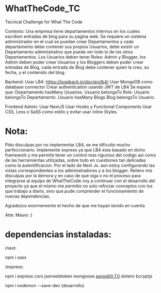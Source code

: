 # WhatTheCode_TC
Tecnical Challenge for What The Code

Contexto:
Una empresa tiene departamentos internos en los cuales escriben entradas de blog para su pagina web.
Se requiere un sistema administrador en el cual se puedan crear Departamentos y cada departamento debe contener sus propios Usuarios, debe existir un Departamento administrativo que pueda ver todo lo de los otros Departamentos. Los Usuarios deben tener Roles: Admin y Blogger, los Admin deben poder crear Usuarios y los Bloggers deben poder crear entradas de Blog, cada entrada de Blog debe contener quien la creo, su fecha, y el contenido del blog.

Backend:
Usar LB4: https://loopback.io/doc/en/lb4/
Usar MongoDB como database connector
Crear authentication usando JWT de LB4
Se espera que:
Departamento hasMany Usuarios.
Usuario belongsTo Role.
Usuario belongsTo Departamento.
Usuario hasMany Blogs
Blog belongsTo Usuario.

Frontend Admin:
Usar NextJS
Usar Hooks y Functional Components
Usar CSS, Less o SaSS como estilo y evitar usar inline Styles.

# Nota:

Pido disculpas por no implementar LB4, se me dificulto mucho perfeccionarlo. Implemente express ya que 
LB4 esta basado en dicho framework y me permite tener un control mas riguroso del codigo asi como de las herramientas utilizadas,
sobre todo en cuestiones tan delicadas como la autentificacion.
Por el lado de Next Js. aun estoy configurando las vistas correspondientes a los administradores y a los blogger.
Reitero mis disculpas por la demora y en caso de que siga o no el proceso para integrarse al equipo de WhatTheCode voy a continuar con el desarrollo
del proyecto ya que el mismo me permitio no solo reforzar conceptos con los que trabajo a diario, sino que pude comprender el funcionamiento de nuevas dependencias.

Agradezco enormemente el hecho de que me hayan tenido en cuenta

Atte: Mauro :)

# dependencias instaladas:

/next:

npm i sass

/express:

npm i express cors jsonwebtoken mongoose axios@0.7.0 dotenv bcryptjs

npm i nodemon --save-dev (desarrollo)

